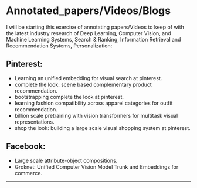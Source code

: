 # Annotated_papers/Videos/Blogs

I will be starting this exercise of annotating papers/Videos to keep of with the latest industry research of Deep Learning, Computer Vision, and Machine Learning Systems, Search & Ranking, Information Retrieval and Recommendation Systems, Personalization:


## Pinterest:

- Learning an unified embedding for visual search at pinterest.
- complete the look: scene based complementary product recommendation.
- bootstrapping complete the look at pinterest.
- learning fashion compatibility across apparel categories for outfit recommendation.
- billion scale pretraining with vision transformers for multitask visual representations.
- shop the look: building a large scale visual shopping system at pinterest.


## Facebook:

- Large scale attribute-object compositions.
- Groknet: Unified Computer Vision Model Trunk and Embeddings for commerce. 


____________________________________________________________________________________________________________________________________


